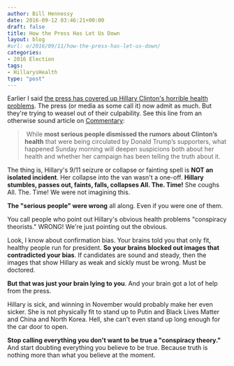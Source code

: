 ```yaml
---
author: Bill Hennessy
date: 2016-09-12 03:46:21+00:00
draft: false
title: How the Press Has Let Us Down
layout: blog
#url: e/2016/09/11/how-the-press-has-let-us-down/
categories:
- 2016 Election
tags:
- HillarysHealth
type: "post"
---
```


Earlier I said [the press has covered up Hillary Clinton's horrible health problems](https://hennessysview.com/2016/09/11/suddenly-you-feel-sorry-for-hillary/). The press (or media as some call it) now admit as much. But they're trying to weasel out of their culpability. See this line from an otherwise sound article on [Commentary](https://www.commentarymagazine.com/politics-ideas/campaigns-elections/a-conspiracy-theory-no-longer-health-hillary-clinton/):



>  While **most serious people dismissed the rumors** **about Clinton’s health** that were being circulated by Donald Trump’s supporters, what happened Sunday morning will deepen suspicions both about her health and whether her campaign has been telling the truth about it.



The thing is, Hillary's 9/11 seizure or collapse or fainting spell is **NOT an isolated incident**. Her collapse into the van wasn't a one-off. **Hillary stumbles, passes out, faints, falls, collapses All. The. Time!** She coughs All. The. Time! We were not imagining this.

**The "serious people" were wrong** all along. Even if you were one of them.

You call people who point out Hillary's obvious health problems "conspiracy theorists." WRONG! We're just pointing out the obvious.

Look, I know about confirmation bias. Your brains told you that only fit, healthy people run for president. **So your brains blocked out images that contradicted your bias**. If candidates are sound and steady, then the images that show Hillary as weak and sickly must be wrong. Must be doctored.

**But that was just your brain lying to you**. And your brain got a lot of help from the press.

Hillary is sick, and winning in November would probably make her even sicker. She is not physically fit to stand up to Putin and Black Lives Matter and China and North Korea. Hell, she can't even stand up long enough for the car door to open.

**Stop calling everything you don't want to be true a "conspiracy theory."** And start doubting everything you believe to be true. Because truth is nothing more than what you believe at the moment.
